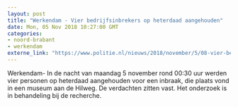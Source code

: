 ```yaml
---
layout: post
title: "Werkendam - Vier bedrijfsinbrekers op heterdaad aangehouden"
date: Mon, 05 Nov 2018 10:27:00 GMT
categories: 
- noord-brabant 
- werkendam 
externe_link: "https://www.politie.nl/nieuws/2018/november/5/08-vier-bedrijfsinbrekers-op-heterdaad-aangehouden.html"
---
```


Werkendam- In de nacht van maandag 5 november rond 00:30 uur werden vier personen op heterdaad aangehouden voor een inbraak, die plaats vond in een museum aan de Hilweg. De verdachten zitten vast. Het onderzoek is in behandeling bij de recherche.
